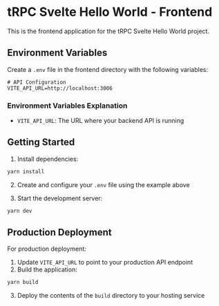 # tRPC Svelte Hello World - Frontend

This is the frontend application for the tRPC Svelte Hello World project.

## Environment Variables

Create a `.env` file in the frontend directory with the following variables:

```env
# API Configuration
VITE_API_URL=http://localhost:3006
```

### Environment Variables Explanation

- `VITE_API_URL`: The URL where your backend API is running

## Getting Started

1. Install dependencies:
```bash
yarn install
```

2. Create and configure your `.env` file using the example above

3. Start the development server:
```bash
yarn dev
```

## Production Deployment

For production deployment:

1. Update `VITE_API_URL` to point to your production API endpoint
2. Build the application:
```bash
yarn build
```

3. Deploy the contents of the `build` directory to your hosting service
